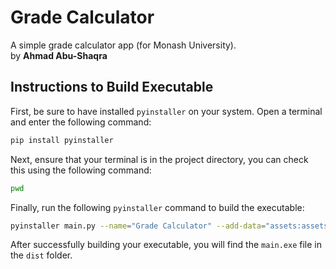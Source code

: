# Grade Calculator

A simple grade calculator app (for Monash University).\
by **Ahmad Abu-Shaqra**

## Instructions to Build Executable

First, be sure to have installed `pyinstaller` on your system. Open a terminal and enter the following command:

```bash
pip install pyinstaller
```

Next, ensure that your terminal is in the project directory, you can check this using the following command:

```bash
pwd
```

Finally, run the following `pyinstaller` command to build the executable:

```bash
pyinstaller main.py --name="Grade Calculator" --add-data="assets:assets" --icon="assets/icon.ico" --onefile -w
```

After successfully building your executable, you will find the `main.exe` file in the `dist` folder.
